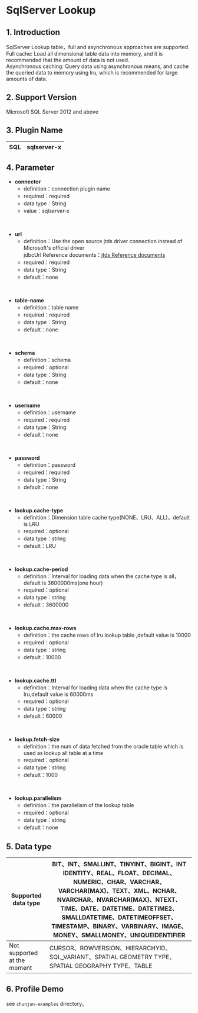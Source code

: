 # SqlServer Lookup

## 1. Introduction
SqlServer Lookup table，full and asynchronous approaches are supported.<br />
Full cache: Load all dimensional table data into memory, and it is recommended that the amount of data is not used.<br />
Asynchronous caching: Query data using asynchronous means, and cache the queried data to memory using lru, which is recommended for large amounts of data.

## 2. Support Version
Microsoft SQL Server 2012 and above

## 3. Plugin Name
| SQL | sqlserver-x |
| --- | --- |

## 4. Parameter

- **connector**
   - definition：connection plugin  name
   - required：required
   - data type：String
   - value：sqlserver-x

​<br /> 

- **url**
   - definition：Use the open source jtds driver connection instead of Microsoft's official driver<br />jdbcUrl Reference documents：[jtds Reference documents](http://jtds.sourceforge.net/faq.html)
   - required：required
   - data type：String
   - default：none

<br />

- **table-name**
   - definition：table name
   - required：required
   - data type：String
   - default：none

<br />

- **schema**
   - definition：schema
   - required：optional
   - data type：String
   - default：none

​<br />

- **username**
   - definition：username
   - required：required
   - data type：String
   - default：none

​<br />

- **password**
   - definition：password
   - required：required
   - data type：String
   - default：none

​<br />

- **lookup.cache-type**
   - definition：Dimension table cache type(NONE、LRU、ALL)，default is LRU
   - required：optional
   - data type：string
   - default：LRU

<br />

- **lookup.cache-period**
   - definition：Interval for loading data when the cache type is all， default is 3600000ms(one hour)
   - required：optional
   - data type：string
   - default：3600000

<br />

- **lookup.cache.max-rows**
   - definition：the cache rows of lru lookup table ,default value is 10000
   - required：optional
   - data type：string
   - default：10000

<br />

- **lookup.cache.ttl**
   - definition：Interval for loading data when the cache type is lru,default value is 60000ms
   - required：optional
   - data type：string
   - default：60000

​<br />

- **lookup.fetch-size**
   - definition：the num of data fetched from the  oracle table which is used as lookup all table at a time
   - required：optional
   - data type：string
   - default：1000

​<br /> 

- **lookup.parallelism**
   - definition：the parallelism of the lookup table
   - required：optional
   - data type：string
   - default：none



## 5. Data type
|Supported data type | BIT、INT、SMALLINT、TINYINT、BIGINT、INT IDENTITY、REAL、FLOAT、DECIMAL、NUMERIC、CHAR、VARCHAR、VARCHAR(MAX)、TEXT、XML、NCHAR、NVARCHAR、NVARCHAR(MAX)、NTEXT、TIME、DATE、DATETIME、DATETIME2、SMALLDATETIME、DATETIMEOFFSET、TIMESTAMP、BINARY、VARBINARY、IMAGE、MONEY、SMALLMONEY、UNIQUEIDENTIFIER |
| ---| ---|
| Not supported at the moment | CURSOR、ROWVERSION、HIERARCHYID、SQL_VARIANT、SPATIAL GEOMETRY TYPE、SPATIAL GEOGRAPHY TYPE、TABLE |

## 6. Profile Demo
see `chunjun-examples` directory。

